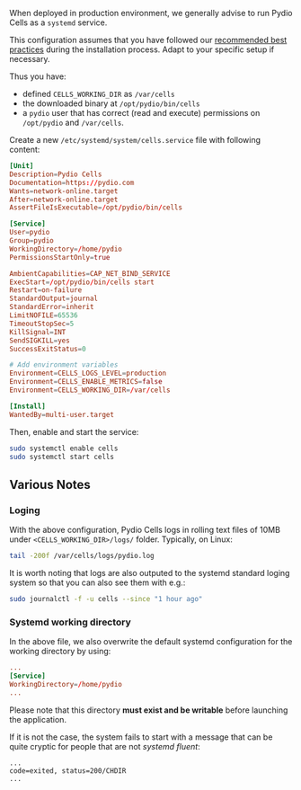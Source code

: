 When deployed in production environment, we generally advise to run Pydio Cells as a `systemd` service.

This configuration assumes that you have followed our [recommended best practices](../../cells/v2/best-practices) during the installation process. Adapt to your specific setup if necessary.

Thus you have:

- defined `CELLS_WORKING_DIR` as `/var/cells`
- the downloaded binary at `/opt/pydio/bin/cells`
- a `pydio` user that has correct (read and execute) permissions on `/opt/pydio` and `/var/cells`.

Create a new `/etc/systemd/system/cells.service` file with following content:

```conf
[Unit]
Description=Pydio Cells
Documentation=https://pydio.com
Wants=network-online.target
After=network-online.target
AssertFileIsExecutable=/opt/pydio/bin/cells

[Service]
User=pydio
Group=pydio
WorkingDirectory=/home/pydio
PermissionsStartOnly=true

AmbientCapabilities=CAP_NET_BIND_SERVICE
ExecStart=/opt/pydio/bin/cells start
Restart=on-failure
StandardOutput=journal
StandardError=inherit
LimitNOFILE=65536
TimeoutStopSec=5
KillSignal=INT
SendSIGKILL=yes
SuccessExitStatus=0

# Add environment variables
Environment=CELLS_LOGS_LEVEL=production
Environment=CELLS_ENABLE_METRICS=false
Environment=CELLS_WORKING_DIR=/var/cells

[Install]
WantedBy=multi-user.target
```

Then, enable and start the service:

```sh
sudo systemctl enable cells
sudo systemctl start cells
```

## Various Notes

### Loging

With the above configuration, Pydio Cells logs in rolling text files of 10MB under `<CELLS_WORKING_DIR>/logs/` folder. Typically, on Linux:

```sh
tail -200f /var/cells/logs/pydio.log
```

It is worth noting that logs are also outputed to the systemd standard loging system so that you can also see them with e.g.:

```sh
sudo journalctl -f -u cells --since "1 hour ago"
```

### Systemd working directory

In the above file, we also overwrite the default systemd configuration for the working directory by using:

```conf
...
[Service]
WorkingDirectory=/home/pydio
...
```

Please note that this directory **must exist and be writable** before launching the application.

If it is not the case, the system fails to start with a message that can be quite cryptic for people that are not _systemd fluent_:

```log
...
code=exited, status=200/CHDIR
...
```
